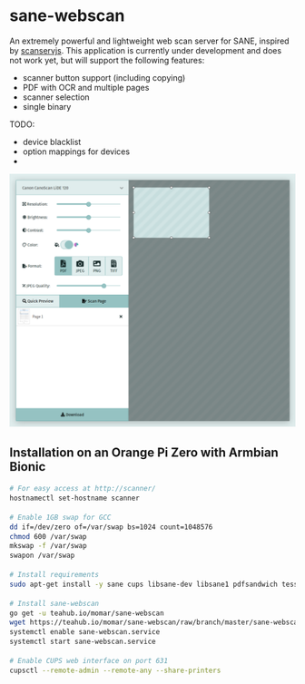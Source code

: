 # sane-webscan
An extremely powerful and lightweight web scan server for SANE, inspired by [scanservjs](https://github.com/sbs20/scanservjs).
This application is currently under development and does not work yet, but will support the following features:

- scanner button support (including copying)
- PDF with OCR and multiple pages
- scanner selection
- single binary

TODO:
- device blacklist
- option mappings for devices
- 

![](ui-concept.png)

## Installation on an Orange Pi Zero with Armbian Bionic
```bash
# For easy access at http://scanner/
hostnamectl set-hostname scanner

# Enable 1GB swap for GCC
dd if=/dev/zero of=/var/swap bs=1024 count=1048576
chmod 600 /var/swap
mkswap -f /var/swap
swapon /var/swap

# Install requirements
sudo apt-get install -y sane cups libsane-dev libsane1 pdfsandwich tesseract-deu golang # libsane-hpaio hplip

# Install sane-webscan
go get -u teahub.io/momar/sane-webscan
wget https://teahub.io/momar/sane-webscan/raw/branch/master/sane-webscan.service -O /etc/systemd/system/sane-webscan.service
systemctl enable sane-webscan.service
systemctl start sane-webscan.service

# Enable CUPS web interface on port 631
cupsctl --remote-admin --remote-any --share-printers
```
